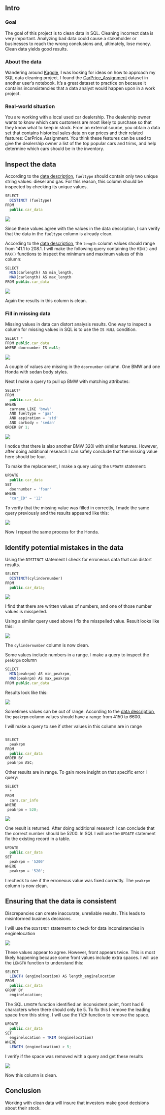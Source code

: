 ## Intro

### Goal

The goal of this project is to clean data in SQL. Cleaning incorrect data is very important.  Analyzing bad data could cause a stakeholder or businesses to reach the wrong conclusions and, ultimately, lose money. Clean data yields good results. 

### About the data
Wandering around [Kaggle](https://www.kaggle.com/), I was looking for ideas on how to approach my SQL data cleaning project. I found the [CarPrice_Assignment](https://www.kaggle.com/goyalshalini93/car-data) dataset in another user’s notebook. It’s a great dataset to practice on because it contains inconsistencies that a data analyst would happen upon in a work project. 

### Real-world situation

You are working with a local used car dealership. The dealership owner wants to know which cars customers are most likely to purchase so that they know what to keep in stock. From an external source, you obtain a data set that contains historical sales data on car prices and their related features: CarPrice_Assignment. You think these features can be used to give the dealership owner a list of the top popular cars and trims, and help determine which cars should be in the inventory.


## Inspect the data

According to the [data description](https://archive.ics.uci.edu/ml/datasets/Automobile), `fueltype` should contain only two unique string values: diesel and gas. For this reason, this column should be inspected by checking its unique values. 

```javascript
SELECT 
  DISTINCT (fueltype)
FROM 
  public.car_data
```

<img src="images/gas diesel result.png"/>

Since these values agree with the values in the data description, I can verify that the data in the `fueltype` column is already clean.

According to the [data description](https://archive.ics.uci.edu/ml/datasets/Automobile), the `length` column values should range from 141.1 to 208.1. I will make the following query containing the `MIN()` and `MAX()` functions to inspect the minimum and maximum values of this column:

```javascript
SELECT 
  MIN(carlength) AS min_length,
  MAX(carlength) AS max_length
FROM public.car_data
```
<img src="images/min max length.png">

Again the results in this column is clean.

### Fill in missing data

Missing values in data can distort analysis results. One way to inspect a column for missing values in SQL is to use the `IS NULL` condition.

```javascript
SELECT * 
FROM public.car_data
WHERE doornumber IS null;
```

<img src="images/null doors.png">

A couple of values are missing in the `doornumber` column. One BMW and one Honda with sedan body styles. 

Next I make a query to pull up BMW with matching attributes:

```javascript
SELECT*
FROM 
  public.car_data
WHERE 
  carname LIKE 'bmw%' 
  AND fueltype = 'gas'
  AND aspiration = 'std'
  AND carbody = 'sedan'
ORDER BY 1;
```

<img src="images/bmw null.png">

I notice that there is also another BMW 320i with similar features. However, after doing additional research I can safely conclude that the missing value here should be four. 

To make the replacement, I make a query using the `UPDATE` statement:

```javascript
UPDATE 
  public.car_data
SET
  doornumber = 'four'
WHERE
  "car_ID" = '12'
```

To verify that the missing value was filled in correctly, I made the same query previously and the results appeared like this:

<img src="images/bmw fixed null .png">

Now I repeat the same process for the Honda.

## Identify potential mistakes in the data

Using the `DISTINCT` statement I check for erroneous data that can distort results.

```javascript 
SELECT
  DISTINCT(cylindernumber)
FROM
  public.car_data;
```

<img src="images/distinct cylinder number .png">

I find that there are written values of numbers, and one of those number values is misspelled. 

Using a similar query used above I fix the misspelled value. Result looks like this:

<img src="images/distinct cylinder number fixed .png">

The `cylindernumber` column is now clean.


Some values include numbers in a range. I make a query to inspect the `peakrpm` column

```javascript
SELECT 
  MIN(peakrpm) AS min_peakrpm, 
  MAX(peakrpm) AS max_peakrpm
FROM public.car_data
```
Results look like this:

<img src="images/minmax peakrpm .png">

Sometimes values can be out of range. According to the [data description](https://archive.ics.uci.edu/ml/datasets/Automobile), the `peakrpm` column values should have a range from 4150 to 6600.

I will make a query to see if other values in this column are in range
```javascript

SELECT 
  peakrpm
FROM 
  public.car_data
ORDER BY 
 peakrpm ASC;
```

Other results are in range. To gain more insight on that specific error I query:

```javascript
SELECT
  *
FROM
  cars.car_info
WHERE
 peakrpm = 520;
```

<img src="images/peakrpm error.png">

One result is returned. After doing additional research I can conclude that the correct number should be 5200. In SQL I will use the `UPDATE` statement fix the existing record in a table.

```javascript
UPDATE 
  public.car_data
SET 
  peakrpm = '5200'
WHERE 
  peakrpm = '520';
```

I recheck to see if the erroneous value was fixed correctly. The `peakrpm` column is now clean.


## Ensuring that the data is consistent

Discrepancies can create inaccurate, unreliable results. This leads to misinformed business decisions.

I will use the `DISTINCT` statement to check for data inconsistencies in enginelocation

<img src="images/enginelocation.png">

These values appear to agree. However, front appears twice. This is most likely happening because some front values include extra spaces. I will use the `LENGTH` function to understand this:

```javascript
SELECT  
  LENGTH (enginelocation) AS length_enginelocation
FROM 
  public.car_data
GROUP BY 
  enginelocation;
```

The SQL `LENGTH` function identified an inconsistent point, front had 6 characters when there should only be 5. To fix this I remove the leading space from this string. I will use the `TRIM` function to remove the space.

```javascript
UPDATE 
  public.car_data
SET
  enginelocation = TRIM (enginelocation)
WHERE 
  LENGTH (enginelocation) > 5;

```


I verify if the space was removed with a query and get these results

<img src="images/enginelocation fixed.png">

Now this column is clean.


## Conclusion

Working with clean data will insure that investors make good decisions about their stock. 

